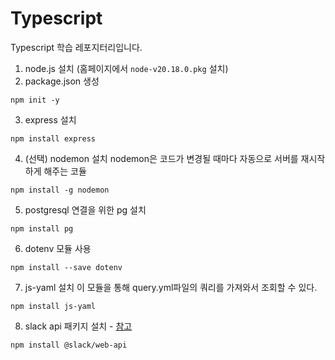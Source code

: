 # Typescript
Typescript 학습 레포지터리입니다.


1. node.js 설치 (홈페이지에서 `node-v20.18.0.pkg` 설치)
2. package.json 생성
```
npm init -y
```

3. express 설치
```
npm install express
```

4. (선택) nodemon 설치
nodemon은 코드가 변경될 때마다 자동으로 서버를 재시작하게 해주는 코듈
```
npm install -g nodemon
```

5. postgresql 연결을 위한 pg 설치
```
npm install pg
```

6. dotenv 모듈 사용
```
npm install --save dotenv
```

7. js-yaml 설치 
이 모듈을 통해 query.yml파일의 쿼리를 가져와서 조회할 수 있다.
```
npm install js-yaml

```

8. slack api 패키지 설치 - [참고](https://tools.slack.dev/node-slack-sdk/web-api)
```
npm install @slack/web-api
```
